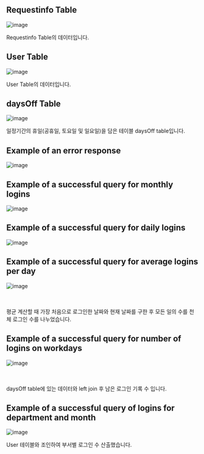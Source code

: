 
## Requestinfo Table

![image](https://user-images.githubusercontent.com/57210973/131138535-370d2238-6cd3-40af-ade6-f93b166a8472.png)


Requestinfo Table의 데이터입니다.

## User Table

![image](https://user-images.githubusercontent.com/57210973/131138642-be98d4cb-fb17-49de-932d-50c8921c829b.png)


User Table의 데이터입니다.


## daysOff Table

![image](https://user-images.githubusercontent.com/57210973/131138598-d87a4459-df6d-4697-b70a-f3a1f18a6ce2.png)


일정기간의 휴일(공휴일, 토요일 및 일요일)을 담은 테이블 daysOff table입니다.


## Example of an error response

![image](https://user-images.githubusercontent.com/57210973/131138666-37791a3e-17ae-4d8f-9321-ded7370e70ae.png)



## Example of a successful query for monthly logins
![image](https://user-images.githubusercontent.com/57210973/131138712-c7299a9e-def4-42db-902d-af8ced5f7124.png)


## Example of a successful query for daily logins
![image](https://user-images.githubusercontent.com/57210973/131138744-99a2040f-9cd1-4b29-8e04-147c23d74747.png)


## Example of a successful query for average logins per day
![image](https://user-images.githubusercontent.com/57210973/131138778-41e3f948-5451-4e25-94e8-7296595a1cb2.png)

<br/><br/>
평균 계산할 때 가장 처음으로 로그인한 날짜와 현재 날짜를 구한 후 모든 일의 수를 천체 로그인 수를 나누었습니다.


## Example of a successful query for number of logins on workdays
![image](https://user-images.githubusercontent.com/57210973/131138831-61b50384-3850-4a5c-8020-b8ced883700f.png)

<br/><br/>
daysOff table에 있는 데이터와 left join 후 남은 로그인 기록 수 입니다.


## Example of a successful query of logins for department and month
![image](https://user-images.githubusercontent.com/57210973/131138959-46ce8e2e-0220-49c3-bc24-2979ff44ddf3.png)


User 테이블와 조인하여 부서별 로그인 수 산출했습니다.



